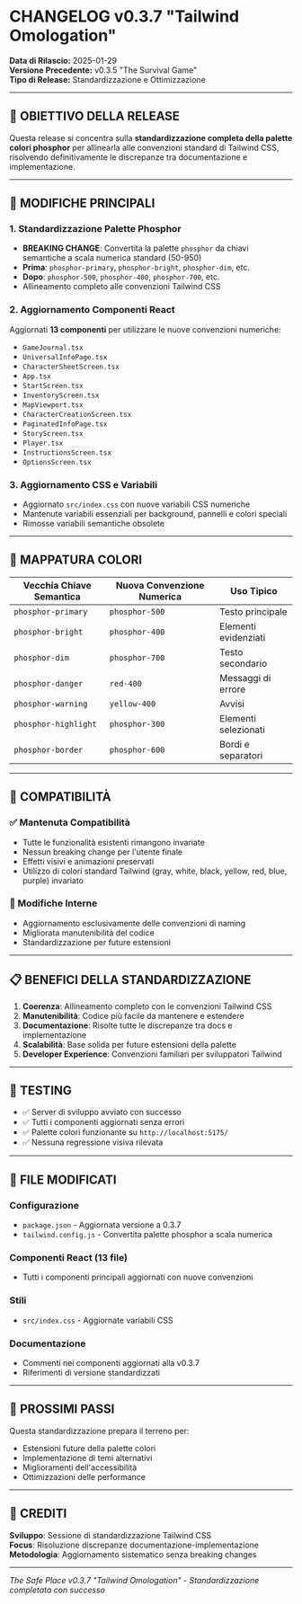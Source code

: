 # CHANGELOG v0.3.7 "Tailwind Omologation"

**Data di Rilascio:** 2025-01-29  
**Versione Precedente:** v0.3.5 "The Survival Game"  
**Tipo di Release:** Standardizzazione e Ottimizzazione

---

## 🎯 OBIETTIVO DELLA RELEASE

Questa release si concentra sulla **standardizzazione completa della palette colori phosphor** per allinearla alle convenzioni standard di Tailwind CSS, risolvendo definitivamente le discrepanze tra documentazione e implementazione.

---

## 🔧 MODIFICHE PRINCIPALI

### **1. Standardizzazione Palette Phosphor**
- **BREAKING CHANGE**: Convertita la palette `phosphor` da chiavi semantiche a scala numerica standard (50-950)
- **Prima**: `phosphor-primary`, `phosphor-bright`, `phosphor-dim`, etc.
- **Dopo**: `phosphor-500`, `phosphor-400`, `phosphor-700`, etc.
- Allineamento completo alle convenzioni Tailwind CSS

### **2. Aggiornamento Componenti React**
Aggiornati **13 componenti** per utilizzare le nuove convenzioni numeriche:
- `GameJournal.tsx`
- `UniversalInfoPage.tsx`
- `CharacterSheetScreen.tsx`
- `App.tsx`
- `StartScreen.tsx`
- `InventoryScreen.tsx`
- `MapViewport.tsx`
- `CharacterCreationScreen.tsx`
- `PaginatedInfoPage.tsx`
- `StoryScreen.tsx`
- `Player.tsx`
- `InstructionsScreen.tsx`
- `OptionsScreen.tsx`

### **3. Aggiornamento CSS e Variabili**
- Aggiornato `src/index.css` con nuove variabili CSS numeriche
- Mantenute variabili essenziali per background, pannelli e colori speciali
- Rimosse variabili semantiche obsolete

---

## 🎨 MAPPATURA COLORI

| **Vecchia Chiave Semantica** | **Nuova Convenzione Numerica** | **Uso Tipico** |
|------------------------------|--------------------------------|----------------|
| `phosphor-primary` | `phosphor-500` | Testo principale |
| `phosphor-bright` | `phosphor-400` | Elementi evidenziati |
| `phosphor-dim` | `phosphor-700` | Testo secondario |
| `phosphor-danger` | `red-400` | Messaggi di errore |
| `phosphor-warning` | `yellow-400` | Avvisi |
| `phosphor-highlight` | `phosphor-300` | Elementi selezionati |
| `phosphor-border` | `phosphor-600` | Bordi e separatori |

---

## 🔄 COMPATIBILITÀ

### **✅ Mantenuta Compatibilità**
- Tutte le funzionalità esistenti rimangono invariate
- Nessun breaking change per l'utente finale
- Effetti visivi e animazioni preservati
- Utilizzo di colori standard Tailwind (gray, white, black, yellow, red, blue, purple) invariato

### **🔧 Modifiche Interne**
- Aggiornamento esclusivamente delle convenzioni di naming
- Migliorata manutenibilità del codice
- Standardizzazione per future estensioni

---

## 📋 BENEFICI DELLA STANDARDIZZAZIONE

1. **Coerenza**: Allineamento completo con le convenzioni Tailwind CSS
2. **Manutenibilità**: Codice più facile da mantenere e estendere
3. **Documentazione**: Risolte tutte le discrepanze tra docs e implementazione
4. **Scalabilità**: Base solida per future estensioni della palette
5. **Developer Experience**: Convenzioni familiari per sviluppatori Tailwind

---

## 🧪 TESTING

- ✅ Server di sviluppo avviato con successo
- ✅ Tutti i componenti aggiornati senza errori
- ✅ Palette colori funzionante su `http://localhost:5175/`
- ✅ Nessuna regressione visiva rilevata

---

## 📁 FILE MODIFICATI

### **Configurazione**
- `package.json` - Aggiornata versione a 0.3.7
- `tailwind.config.js` - Convertita palette phosphor a scala numerica

### **Componenti React (13 file)**
- Tutti i componenti principali aggiornati con nuove convenzioni

### **Stili**
- `src/index.css` - Aggiornate variabili CSS

### **Documentazione**
- Commenti nei componenti aggiornati alla v0.3.7
- Riferimenti di versione standardizzati

---

## 🚀 PROSSIMI PASSI

Questa standardizzazione prepara il terreno per:
- Estensioni future della palette colori
- Implementazione di temi alternativi
- Miglioramenti dell'accessibilità
- Ottimizzazioni delle performance

---

## 👥 CREDITI

**Sviluppo**: Sessione di standardizzazione Tailwind CSS  
**Focus**: Risoluzione discrepanze documentazione-implementazione  
**Metodologia**: Aggiornamento sistematico senza breaking changes  

---

*The Safe Place v0.3.7 "Tailwind Omologation" - Standardizzazione completata con successo*